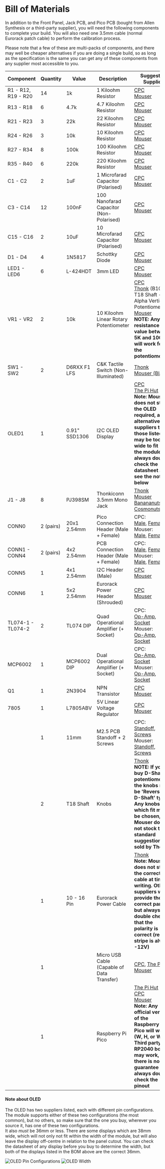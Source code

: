 # Bill of Materials

In addition to the Front Panel, Jack PCB, and Pico PCB (bought from Allen Synthesis or a third-party supplier), you will need the following components to complete your build.
You will also need one 3.5mm cable (normal Eurorack patch cable) to perform the calibration process.  
  
Please note that a few of these are multi-packs of components, and there may well be cheaper alternatives if you are doing a single build, so as long as the specification is the same you can get any of these components from any supplier most accessible to you.

| Component | Quantity | Value | Description | Suggested Supplier
|-|-|-|-|-|
| R1 - R12, R19 - R20 | 14 | 1k | 1 Kiloohm Resistor | [CPC](https://cpc.farnell.com/unbranded/mf25-1k/resistor-0-25w-1-1k/dp/RE03722)<br>[Mouser](https://www.mouser.co.uk/ProductDetail/YAGEO/MF0207FRE52-1K?qs=8uu3sA0mUdvCQE3OPmDzOQ%3D%3D)
|R13 - R18 | 6 | 4.7k | 4.7 Kiloohm Resistor | [CPC](https://cpc.farnell.com/unbranded/mf25-4k7/resistor-0-25w-1-4k7/dp/RE03757)<br>[Mouser](https://www.mouser.co.uk/ProductDetail/TE-Connectivity-Holsworthy/LR1F4K7?qs=ip69W3eHERXYYCvJ5kqIlw%3D%3D)
| R21 - R23 | 3 | 22k | 22 Kiloohm Resistor | [CPC](https://cpc.farnell.com/unbranded/mf25-22k/resistor-0-25w-1-22k/dp/RE03743)<br>[Mouser](https://www.mouser.co.uk/ProductDetail/YAGEO/MFR25SFTE26-20K?qs=xZ%2FP%252Ba9zWqbQbDvFESXcPA%3D%3D)
| R24 - R26 | 3 | 10k | 10 Kiloohm Resistor | [CPC](https://cpc.farnell.com/unbranded/mf25-10k/resistor-0-25w-1-10k/dp/RE03723)<br>[Mouser](https://www.mouser.co.uk/ProductDetail/YAGEO/MFR50SJT-52-10K?qs=xZ%2FP%252Ba9zWqZ4kQrxBn79Xw%3D%3D)
| R27 - R34 | 8 | 100k | 100 Kiloohm Resistor | [CPC](https://cpc.farnell.com/unbranded/mf25-100k/resistor-0-25w-1-100k/dp/RE03724)<br>[Mouser](https://www.mouser.co.uk/ProductDetail/YAGEO/MFR-25FRF52-100K?qs=5furm%2FeQHzRFPw%252B0Jam4HA%3D%3D)
| R35 - R40 | 6 | 220k | 220 Kiloohm Resistor | [CPC](https://cpc.farnell.com/unbranded/mf25-220k/resistor-0-25w-1-220k/dp/RE03744)<br>[Mouser](https://www.mouser.co.uk/ProductDetail/YAGEO/MFR-25FRF52-220K?qs=oAGoVhmvjhyfB1wbipURwA%3D%3D)
| C1 - C2 | 2 | 1uF | 1 Microfarad Capacitor (Polarised)| [CPC](https://cpc.farnell.com/multicomp/mcmhr50v105m4x7/capacitor-1uf-50v-radial-105-deg/dp/CA08237)<br>[Mouser](https://www.mouser.co.uk/ProductDetail/Wurth-Elektronik/860020672005?qs=sGAEpiMZZMvwFf0viD3Y3aZipiehufnXRX2q5wk7uNTcZUT6dWr5eQ%3D%3D)
| C3 - C14 | 12 | 100nF | 100 Nanofarad Capacitor (Non-Polarised)| [CPC](https://cpc.farnell.com/multicomp/mcrr50104x7rk0050/capacitor-100nf-50v/dp/CA06296)<br>[Mouser](https://www.mouser.co.uk/ProductDetail/Vishay-BC-Components/K104K10X7RF53H5?qs=sGAEpiMZZMvsSlwiRhF8qnONkpDJ9RVUIcC8TOH9a1g%3D)
| C15 - C16 | 2 | 10uF | 10 Microfarad Capacitor (Polarised)| [CPC](https://cpc.farnell.com/panasonic/eeueb1j100s/capacitor-10uf-63v-5x11mm/dp/CA08350)<br>[Mouser](https://www.mouser.co.uk/ProductDetail/Wurth-Elektronik/860010572002?qs=sGAEpiMZZMvwFf0viD3Y3aZipiehufnXloYlz5dNHYxyyWV8D0mqrA%3D%3D)
| D1 - D4 | 4 | 1N5817 | Schottky Diode | [CPC](https://cpc.farnell.com/multicomp-pro/1n5817/schottky-rectifier-1a-20v-do-204al/dp/SC15528)<br>[Mouser](https://www.mouser.co.uk/ProductDetail/Diotec-Semiconductor/1N5817?qs=OlC7AqGiEDkUjhPY%2FT8RQg%3D%3D)
| LED1 - LED6 | 6 | L-424HDT | 3mm LED | [CPC](https://cpc.farnell.com/kingbright/l-424hdt/led-flat-top-3mm-red/dp/SC11541)<br>[Mouser](https://www.mouser.co.uk/ProductDetail/Kingbright/WP424IDT?qs=58z0TXQGVSSLYuj%2FWm1qPQ%3D%3D)
| VR1 - VR2 | 2 | 10k | 10 Kiloohm Linear Rotary Potentiometer | [CPC](https://cpc.farnell.com/alps/rk09k11310kb/potentiometer-10k-lin/dp/RE04560)<br>[Thonk](https://www.thonk.co.uk/shop/alpha-9mm-pots-vertical-t18/) (B10K - T18 Shaft - Alpha Vertical Potentiometer)<br>[Mouser](https://www.mouser.co.uk/ProductDetail/BI-Technologies-TT-Electronics/P0915N-QC15BR50K?qs=xIkB7y1OTopOO5PcLc3nGA%3D%3D)<br>**NOTE: Any resistance value between 5K and 100K will work for the potentiometers**
| SW1 - SW2 | 2 | D6RXX F1 LFS | C&K Tactile Switch (Non-Illuminated) | [Thonk](https://www.thonk.co.uk/shop/radio-music-switch/)<br>[Mouser (Black)](https://www.mouser.co.uk/ProductDetail/CK/D6R90F1LFS?qs=WS%2FiepCTwPDejJXcQ7Ir1g%3D%3D&countrycode=US&currencycode=USD)
| OLED1 | 1 | 0.91" SSD1306 | I2C OLED Display | [CPC](https://cpc.farnell.com/winstar/wea012832fwpp3n00000/oled-display-128x32-white-i2c/dp/SC15661)<br>[The Pi Hut](https://thepihut.com/products/0-91-oled-display-module)<br>**Note: Mouser does not stock the OLED required, and alternative suppliers to those listed may be too wide to fit in the module - always double check the datasheet and see the note below**
| J1 - J8 | 8 | PJ398SM | Thonkiconn 3.5mm Mono Jack | [Thonk](https://www.thonk.co.uk/shop/thonkiconn/)<br>[Mouser](https://www.mouser.co.uk/ProductDetail/Adafruit/4031?qs=u16ybLDytRatVTT4ndlXOw%3D%3D)<br>[Banananuts](https://www.thonk.co.uk/shop/bananuts/)<br>[Cosmonuts](https://www.thonk.co.uk/shop/cosmonuts/)
| CONN0 | 2 (pairs) | 20x1 2.54mm | Pico Connection Header (Male + Female) | CPC:<br>[Male](https://cpc.farnell.com/harwin/m22-2012005/header-vertical-1row-20way/dp/CN14644), [Female](https://cpc.farnell.com/multicomp/2212s-20sg-85/socket-pcb-1-row-20way/dp/CN14539)<br>Mouser:<br>[Male](https://www.mouser.co.uk/ProductDetail/Amphenol-FCI/10129378-920001BLF?qs=0lQeLiL1qyYln8p37ftVpg%3D%3D), [Female](https://www.mouser.co.uk/ProductDetail/TE-Connectivity/2-215300-0?qs=sjGyaCEB9eZSIZ2k7cAg6Q%3D%3D)
| CONN1 - CONN4 | 2 (pairs) | 4x2 2.54mm | PCB Connection Header (Male + Female) | CPC:<br>[Male](https://cpc.farnell.com/harwin/m20-9980445/header-2row-4way/dp/CN14381), [Female](https://cpc.farnell.com/multicomp/2214s-08sg-85/socket-pcb-2-54mm-2-row-vert-8way/dp/CN18449)<br>Mouser:<br>[Male](https://www.mouser.co.uk/ProductDetail/Amphenol-FCI/10129381-908002BLF?qs=DXv0QSHKF4wp0EFafi7%252BkA%3D%3D), [Female](https://www.mouser.co.uk/ProductDetail/TE-Connectivity/5-534206-4?qs=Eln3I3szM1ldJZZch%252BwNBQ%3D%3D)
| CONN5 | 1 | 4x1 2.54mm | I2C Header (Male) | [CPC](https://cpc.farnell.com/multicomp/2211s-04g/header-1-row-vert-4way/dp/CN14489)<br>[Mouser](https://www.mouser.co.uk/ProductDetail/Samtec/TMS-104-02-T-S?qs=0lQeLiL1qyYGrmA47bgfvw%3D%3D)
| CONN6 | 1 | 5x2 2.54mm | Eurorack Power Header (Shrouded) | [CPC](https://cpc.farnell.com/3m/n2510-6002rb/2-54mm-header-straight-10-way/dp/CN20355)<br>[Mouser](https://www.mouser.co.uk/ProductDetail/Amphenol-FCI/75869-101LF?qs=IfYaNh1cBzKYl6r7KisYeA%3D%3D)
| TL074-1 - TL074-2 | 2 | TL074 DIP | Quad Operational Amplifier (+ Socket) | CPC:<Br>[Op-Amp](https://cpc.farnell.com/texas-instruments/tl074acn/ic-op-amp-quad-jfet-dip14/dp/SC16602), [Socket](https://cpc.farnell.com/unbranded/mc-2227-14-03-f1/socket-ic-dil-0-3-tube-34-14way/dp/SC08125)<br>Mouser:<br>[Op-Amp](https://www.mouser.co.uk/ProductDetail/Texas-Instruments/TL074CNE4?qs=odmYgEirbwzZM%2F3R%2FF4zPw%3D%3D), [Socket](https://www.mouser.co.uk/ProductDetail/TE-Connectivity/1-2199298-3?qs=fK8dlpkaUMtBOtVI99wRlQ%3D%3D)
| MCP6002 | 1 | MCP6002 DIP | Dual Operational Amplifier (+ Socket) | CPC:<br>[Op-Amp](https://cpc.farnell.com/microchip/mcp6002-i-p/ic-op-amp-1-8v-1mhz-dual-pdip8/dp/SC17118), [Socket](https://cpc.farnell.com/multicomp/spc15494/dip-socket-8pos-2row-2-54mm-th/dp/SC15358)<br>Mouser:<br>[Op-Amp](https://www.mouser.co.uk/ProductDetail/Microchip-Technology/MCP6002-I-P?qs=Ux5rHyN1IXStLRM979v6Rg%3D%3D), [Socket](https://www.mouser.co.uk/ProductDetail/Mill-Max/110-41-308-41-001000?qs=dvxwXVM4mZVj1CY1TePuww%3D%3D)
| Q1 | 1 | 2N3904 | NPN Transistor | [CPC](https://cpc.farnell.com/multicomp-pro/2n3904/transistor-npn-to-92/dp/SC15978)<br>[Mouser](https://www.mouser.co.uk/ProductDetail/Diotec-Semiconductor/2N3904?qs=OlC7AqGiEDlYMySw5i2rlg%3D%3D)
| 7805 | 1 | L7805ABV | 5V Linear Voltage Regulator | [CPC](https://cpc.farnell.com/stmicroelectronics/l7805abv/ic-v-reg-5v/dp/SC10586)<br>[Mouser](https://www.mouser.co.uk/ProductDetail/Texas-Instruments/LM7805CT-NOPB?qs=OYMYEaN9QmBS2GvaX6GSkQ%3D%3D)
| | 1 | 11mm | M2.5 PCB Standoff + 2 Screws | CPC:<br>[Standoff](https://cpc.farnell.com/ettinger/05-02-113/spacer-hex-m2-5-11mm-length-brass/dp/PC01763), [Screws](https://cpc.farnell.com/unbranded/pp2m5-6/screw-pan-pozi-m2-5-x-6mm-100pk/dp/FN02140)<br>Mouser:<br>[Standoff](https://www.mouser.co.uk/ProductDetail/Wurth-Elektronik/970110151?qs=byeeYqUIh0MbOZEhnA3K1A%3D%3D), [Screws](https://www.mouser.co.uk/ProductDetail/Keystone-Electronics/29300?qs=H3YudI7YoxU32i5yvk535w%3D%3D)
| | 2 | T18 Shaft | Knobs | [Thonk](https://www.thonk.co.uk/shop/1900h-t18/)<br>**NOTE: If you buy D-Shaft potentiometers, the knobs must be 'Reverse-D-Shaft' type.<br>Any knobs which fit may be chosen, but Mouser does not stock the standard suggestion sold by Thonk**
| | 1 | 10 - 16 Pin | Eurorack Power Cable | [Thonk](https://www.thonk.co.uk/shop/eurorack-power-cables/)<br>**Note: Mouser does not stock the correct cable at time of writing. Other suppliers will provide the correct part, but always double check that the polarity is correct (red stripe is always -12V)**
| | 1 | | Micro USB Cable (Capable of Data Transfer) | [CPC](https://cpc.farnell.com/pro-signal/psg91562/lead-usb-a-male-micro-b-male-black/dp/CS32732), [The Pi Hut](https://thepihut.com/products/usb-to-micro-usb-cable-0-5m)<br>[Mouser](https://www.mouser.co.uk/ProductDetail/Teltonika/PR2US08M?qs=9vOqFld9vZXl90mLcdqZXQ%3D%3D)
| | 1 | | Raspberry Pi Pico | [The Pi Hut](https://thepihut.com/products/raspberry-pi-pico)<br>[CPC](https://cpc.farnell.com/raspberry-pi/raspberry-pi-pico/raspberry-pi-pico-rp2040-mcu-board/dp/SC17106)<br>[Mouser](https://www.mouser.co.uk/ProductDetail/Raspberry-Pi/SC0915?qs=T%252BzbugeAwjgnLi4azxXVFA%3D%3D)<br>**Note: Any official version of the Raspberry Pi Pico will work (W, H, or WH). Third party RP2040 boards may work, but there is no guarantee - always double check the pinout**

#### Note about OLED
The OLED has two suppliers listed, each with different pin configurations. The module supports either of these two configurations (the most common), but no others, so make sure that the one you buy, wherever you source it, has one of these two configurations.  
It also *must* be 36mm or less. There are some displays which are 38mm wide, which will not only not fit within the width of the module, but will also leave the display off-centre in relation to the panel cutout. You can check the datasheet of any display before you buy to determine the width, but both of the displays listed in the BOM above are the correct 36mm.

![OLED Pin Configurations](https://user-images.githubusercontent.com/79809962/145800121-2c88d73b-b4d2-4196-baa1-8628dc327467.png)
![OLED Width](https://user-images.githubusercontent.com/79809962/153423641-4242a637-bd0d-493f-a1f7-94823b07cfd7.png)
